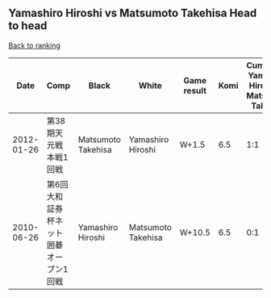 ## Yamashiro Hiroshi vs Matsumoto Takehisa Head to head

[Back to ranking](../../index.md)




| **Date** | **Comp** | **Black** | **White** | **Game result** | **Komi** | **Cumulative Yamashiro Hiroshi vs Matsumoto Takehisa** | **Yamashiro Hiroshi streak** | **Matsumoto Takehisa streak** | 
| --- | --- | --- | --- | --- | --- | --- | --- | --- |
| 2012-01-26 | 第38期天元戦本戦1回戦 | Matsumoto Takehisa | Yamashiro Hiroshi | W+1.5 | 6.5 | 1:1 | 1 | 0 | 
| 2010-06-26 | 第6回大和証券杯ネット囲碁オープン1回戦 | Yamashiro Hiroshi | Matsumoto Takehisa | W+10.5 | 6.5 | 0:1 | 0 | 1 |




